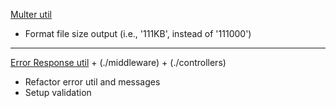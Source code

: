 [Multer util](./utils/fileStorage.util.js)

-   Format file size output (i.e., '111KB', instead of '111000')

---

[Error Response util](./utils/ErrorResponse.util.js) + (./middleware) + (./controllers)

-   Refactor error util and messages
-   Setup validation
